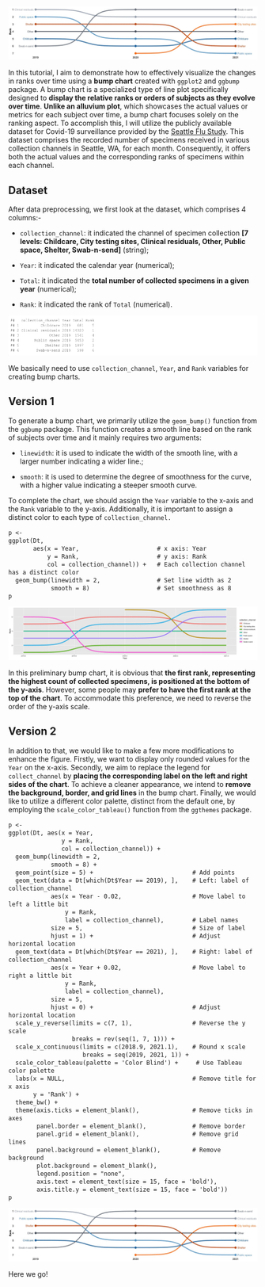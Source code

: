 
![Cover](https://github.com/YzwIsALaity/Bump-Chart-Tutorial-in-R/blob/09e5ddb7a89f9ca80013383e2ef6fee2b5666ffb/Bump%20Chart%202.jpeg)


In this tutorial, I aim to demonstrate how to effectively visualize the changes in ranks over time using a __bump chart__ created with `ggplot2` and `ggbump` package. A bump chart is a specialized type of line plot specifically designed to __display the relative ranks or orders of subjects as they evolve over time__. __Unlike an alluvium plot__, which showcases the actual values or metrics for each subject over time, a bump chart focuses solely on the ranking aspect. To accomplish this, I will utilize the publicly available dataset for Covid-19 surveillance provided by the [Seattle Flu Study](https://seattleflu.org/pathogens). This dataset comprises the recorded number of specimens received in various collection channels in Seattle, WA, for each month. Consequently, it offers both the actual values and the corresponding ranks of specimens within each channel.

## Dataset
After data preprocessing, we first look at the dataset, which comprises 4 columns:-

- `collection_channel`: it indicated the channel of specimen collection __[7 levels: Childcare, City testing sites, Clinical residuals, Other, Public space, Shelter, Swab-n-send]__ (string);

- `Year`: it indicated the calendar year (numerical);

- `Total`: it indicated the __total number of collected specimens in a given year__ (numerical);

- `Rank`: it indicated the rank of `Total` (numerical).

![](https://github.com/YzwIsALaity/Bump-Chart-Tutorial-in-R/blob/09e5ddb7a89f9ca80013383e2ef6fee2b5666ffb/Dataset.png)

We basically need to use `collection_channel`, `Year`, and `Rank` variables for creating bump charts.

## Version 1
To generate a bump chart, we primarily utilize the `geom_bump()` function from the `ggbump` package. This function creates a smooth line based on the rank of subjects over time and it mainly requires two arguments:

- `linewidth`: it is used to indicate the width of the smooth line, with a larger number indicating a wider line.;

- `smooth`: it is used to determine the degree of smoothness for the curve, with a higher value indicating a steeper smooth curve.

To complete the chart, we should assign the `Year` variable to the x-axis and the `Rank` variable to the y-axis. Additionally, it is important to assign a distinct color to each type of `collection_channel.`
```{r}
p <- 
ggplot(Dt, 
       aes(x = Year,                      # x axis: Year
           y = Rank,                      # y axis: Rank
           col = collection_channel)) +   # Each collection channel has a distinct color
  geom_bump(linewidth = 2,                # Set line width as 2
            smooth = 8)                   # Set smoothness as 8
p
```

![](https://github.com/YzwIsALaity/Bump-Chart-Tutorial-in-R/blob/09e5ddb7a89f9ca80013383e2ef6fee2b5666ffb/Bump%20Chart%201.jpeg)

In this preliminary bump chart, it is obvious that __the first rank, representing the highest count of collected specimens, is positioned at the bottom of the y-axis__. However, some people may __prefer to have the first rank at the top of the chart__. To accommodate this preference, we need to reverse the order of the y-axis scale.

## Version 2
In addition to that, we would like to make a few more modifications to enhance the figure. Firstly, we want to display only rounded values for the `Year` on the x-axis. Secondly, we aim to replace the legend for `collect_channel` by __placing the corresponding label on the left and right sides of the chart__. To achieve a cleaner appearance, we intend to __remove the background, border, and grid lines__ in the bump chart. Finally, we would like to utilize a different color palette, distinct from the default one, by employing the `scale_color_tableau()` function from the `ggthemes` package.
```{r}
p <- 
ggplot(Dt, aes(x = Year, 
               y = Rank, 
               col = collection_channel)) + 
  geom_bump(linewidth = 2, 
            smooth = 8) +
  geom_point(size = 5) +                            # Add points
  geom_text(data = Dt[which(Dt$Year == 2019), ],    # Left: label of collection_channel 
            aes(x = Year - 0.02,                    # Move label to left a little bit
                y = Rank, 
                label = collection_channel),        # Label names
            size = 5,                               # Size of label
            hjust = 1) +                            # Adjust horizontal location
  geom_text(data = Dt[which(Dt$Year == 2021), ],    # Right: label of collection_channel 
            aes(x = Year + 0.02,                    # Move label to right a little bit
                y = Rank, 
                label = collection_channel), 
            size = 5, 
            hjust = 0) +                            # Adjust horizontal location
  scale_y_reverse(limits = c(7, 1),                 # Reverse the y scale
                  breaks = rev(seq(1, 7, 1))) +  
  scale_x_continuous(limits = c(2018.9, 2021.1),    # Round x scale
                     breaks = seq(2019, 2021, 1)) + 
  scale_color_tableau(palette = 'Color Blind') +     # Use Tableau color palette
  labs(x = NULL,                                    # Remove title for x axis
       y = 'Rank') +
  theme_bw() + 
  theme(axis.ticks = element_blank(),               # Remove ticks in axes
        panel.border = element_blank(),             # Remove border
        panel.grid = element_blank(),               # Remove grid lines
        panel.background = element_blank(),         # Remove background
        plot.background = element_blank(),
        legend.position = "none",
        axis.text = element_text(size = 15, face = 'bold'),
        axis.title.y = element_text(size = 15, face = 'bold')) 
p
```

![](https://github.com/YzwIsALaity/Bump-Chart-Tutorial-in-R/blob/09e5ddb7a89f9ca80013383e2ef6fee2b5666ffb/Bump%20Chart%202.jpeg)

Here we go!
